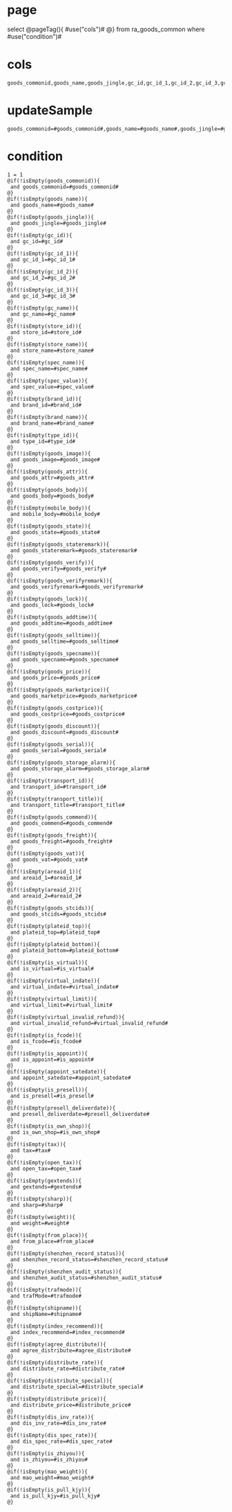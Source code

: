 page
===
select 
@pageTag(){
#use("cols")#
@} 
from ra_goods_common  where  #use("condition")#

cols
===
	goods_commonid,goods_name,goods_jingle,gc_id,gc_id_1,gc_id_2,gc_id_3,gc_name,store_id,store_name,spec_name,spec_value,brand_id,brand_name,type_id,goods_image,goods_attr,goods_body,mobile_body,goods_state,goods_stateremark,goods_verify,goods_verifyremark,goods_lock,goods_addtime,goods_selltime,goods_specname,goods_price,goods_marketprice,goods_costprice,goods_discount,goods_serial,goods_storage_alarm,transport_id,transport_title,goods_commend,goods_freight,goods_vat,areaid_1,areaid_2,goods_stcids,plateid_top,plateid_bottom,is_virtual,virtual_indate,virtual_limit,virtual_invalid_refund,is_fcode,is_appoint,appoint_satedate,is_presell,presell_deliverdate,is_own_shop,tax,open_tax,gextends,sharp,weight,from_place,shenzhen_record_status,shenzhen_audit_status,trafMode,shipName,index_recommend,agree_distribute,distribute_rate,distribute_special,distribute_price,dis_inv_rate,dis_spec_rate,is_zhiyou,mao_weight,is_pull_kjy

updateSample
===
	
	goods_commonid=#goods_commonid#,goods_name=#goods_name#,goods_jingle=#goods_jingle#,gc_id=#gc_id#,gc_id_1=#gc_id_1#,gc_id_2=#gc_id_2#,gc_id_3=#gc_id_3#,gc_name=#gc_name#,store_id=#store_id#,store_name=#store_name#,spec_name=#spec_name#,spec_value=#spec_value#,brand_id=#brand_id#,brand_name=#brand_name#,type_id=#type_id#,goods_image=#goods_image#,goods_attr=#goods_attr#,goods_body=#goods_body#,mobile_body=#mobile_body#,goods_state=#goods_state#,goods_stateremark=#goods_stateremark#,goods_verify=#goods_verify#,goods_verifyremark=#goods_verifyremark#,goods_lock=#goods_lock#,goods_addtime=#goods_addtime#,goods_selltime=#goods_selltime#,goods_specname=#goods_specname#,goods_price=#goods_price#,goods_marketprice=#goods_marketprice#,goods_costprice=#goods_costprice#,goods_discount=#goods_discount#,goods_serial=#goods_serial#,goods_storage_alarm=#goods_storage_alarm#,transport_id=#transport_id#,transport_title=#transport_title#,goods_commend=#goods_commend#,goods_freight=#goods_freight#,goods_vat=#goods_vat#,areaid_1=#areaid_1#,areaid_2=#areaid_2#,goods_stcids=#goods_stcids#,plateid_top=#plateid_top#,plateid_bottom=#plateid_bottom#,is_virtual=#is_virtual#,virtual_indate=#virtual_indate#,virtual_limit=#virtual_limit#,virtual_invalid_refund=#virtual_invalid_refund#,is_fcode=#is_fcode#,is_appoint=#is_appoint#,appoint_satedate=#appoint_satedate#,is_presell=#is_presell#,presell_deliverdate=#presell_deliverdate#,is_own_shop=#is_own_shop#,tax=#tax#,open_tax=#open_tax#,gextends=#gextends#,sharp=#sharp#,weight=#weight#,from_place=#from_place#,shenzhen_record_status=#shenzhen_record_status#,shenzhen_audit_status=#shenzhen_audit_status#,trafMode=#trafmode#,shipName=#shipname#,index_recommend=#index_recommend#,agree_distribute=#agree_distribute#,distribute_rate=#distribute_rate#,distribute_special=#distribute_special#,distribute_price=#distribute_price#,dis_inv_rate=#dis_inv_rate#,dis_spec_rate=#dis_spec_rate#,is_zhiyou=#is_zhiyou#,mao_weight=#mao_weight#,is_pull_kjy=#is_pull_kjy#

condition
===

	1 = 1  
	@if(!isEmpty(goods_commonid)){
	 and goods_commonid=#goods_commonid#
	@}
	@if(!isEmpty(goods_name)){
	 and goods_name=#goods_name#
	@}
	@if(!isEmpty(goods_jingle)){
	 and goods_jingle=#goods_jingle#
	@}
	@if(!isEmpty(gc_id)){
	 and gc_id=#gc_id#
	@}
	@if(!isEmpty(gc_id_1)){
	 and gc_id_1=#gc_id_1#
	@}
	@if(!isEmpty(gc_id_2)){
	 and gc_id_2=#gc_id_2#
	@}
	@if(!isEmpty(gc_id_3)){
	 and gc_id_3=#gc_id_3#
	@}
	@if(!isEmpty(gc_name)){
	 and gc_name=#gc_name#
	@}
	@if(!isEmpty(store_id)){
	 and store_id=#store_id#
	@}
	@if(!isEmpty(store_name)){
	 and store_name=#store_name#
	@}
	@if(!isEmpty(spec_name)){
	 and spec_name=#spec_name#
	@}
	@if(!isEmpty(spec_value)){
	 and spec_value=#spec_value#
	@}
	@if(!isEmpty(brand_id)){
	 and brand_id=#brand_id#
	@}
	@if(!isEmpty(brand_name)){
	 and brand_name=#brand_name#
	@}
	@if(!isEmpty(type_id)){
	 and type_id=#type_id#
	@}
	@if(!isEmpty(goods_image)){
	 and goods_image=#goods_image#
	@}
	@if(!isEmpty(goods_attr)){
	 and goods_attr=#goods_attr#
	@}
	@if(!isEmpty(goods_body)){
	 and goods_body=#goods_body#
	@}
	@if(!isEmpty(mobile_body)){
	 and mobile_body=#mobile_body#
	@}
	@if(!isEmpty(goods_state)){
	 and goods_state=#goods_state#
	@}
	@if(!isEmpty(goods_stateremark)){
	 and goods_stateremark=#goods_stateremark#
	@}
	@if(!isEmpty(goods_verify)){
	 and goods_verify=#goods_verify#
	@}
	@if(!isEmpty(goods_verifyremark)){
	 and goods_verifyremark=#goods_verifyremark#
	@}
	@if(!isEmpty(goods_lock)){
	 and goods_lock=#goods_lock#
	@}
	@if(!isEmpty(goods_addtime)){
	 and goods_addtime=#goods_addtime#
	@}
	@if(!isEmpty(goods_selltime)){
	 and goods_selltime=#goods_selltime#
	@}
	@if(!isEmpty(goods_specname)){
	 and goods_specname=#goods_specname#
	@}
	@if(!isEmpty(goods_price)){
	 and goods_price=#goods_price#
	@}
	@if(!isEmpty(goods_marketprice)){
	 and goods_marketprice=#goods_marketprice#
	@}
	@if(!isEmpty(goods_costprice)){
	 and goods_costprice=#goods_costprice#
	@}
	@if(!isEmpty(goods_discount)){
	 and goods_discount=#goods_discount#
	@}
	@if(!isEmpty(goods_serial)){
	 and goods_serial=#goods_serial#
	@}
	@if(!isEmpty(goods_storage_alarm)){
	 and goods_storage_alarm=#goods_storage_alarm#
	@}
	@if(!isEmpty(transport_id)){
	 and transport_id=#transport_id#
	@}
	@if(!isEmpty(transport_title)){
	 and transport_title=#transport_title#
	@}
	@if(!isEmpty(goods_commend)){
	 and goods_commend=#goods_commend#
	@}
	@if(!isEmpty(goods_freight)){
	 and goods_freight=#goods_freight#
	@}
	@if(!isEmpty(goods_vat)){
	 and goods_vat=#goods_vat#
	@}
	@if(!isEmpty(areaid_1)){
	 and areaid_1=#areaid_1#
	@}
	@if(!isEmpty(areaid_2)){
	 and areaid_2=#areaid_2#
	@}
	@if(!isEmpty(goods_stcids)){
	 and goods_stcids=#goods_stcids#
	@}
	@if(!isEmpty(plateid_top)){
	 and plateid_top=#plateid_top#
	@}
	@if(!isEmpty(plateid_bottom)){
	 and plateid_bottom=#plateid_bottom#
	@}
	@if(!isEmpty(is_virtual)){
	 and is_virtual=#is_virtual#
	@}
	@if(!isEmpty(virtual_indate)){
	 and virtual_indate=#virtual_indate#
	@}
	@if(!isEmpty(virtual_limit)){
	 and virtual_limit=#virtual_limit#
	@}
	@if(!isEmpty(virtual_invalid_refund)){
	 and virtual_invalid_refund=#virtual_invalid_refund#
	@}
	@if(!isEmpty(is_fcode)){
	 and is_fcode=#is_fcode#
	@}
	@if(!isEmpty(is_appoint)){
	 and is_appoint=#is_appoint#
	@}
	@if(!isEmpty(appoint_satedate)){
	 and appoint_satedate=#appoint_satedate#
	@}
	@if(!isEmpty(is_presell)){
	 and is_presell=#is_presell#
	@}
	@if(!isEmpty(presell_deliverdate)){
	 and presell_deliverdate=#presell_deliverdate#
	@}
	@if(!isEmpty(is_own_shop)){
	 and is_own_shop=#is_own_shop#
	@}
	@if(!isEmpty(tax)){
	 and tax=#tax#
	@}
	@if(!isEmpty(open_tax)){
	 and open_tax=#open_tax#
	@}
	@if(!isEmpty(gextends)){
	 and gextends=#gextends#
	@}
	@if(!isEmpty(sharp)){
	 and sharp=#sharp#
	@}
	@if(!isEmpty(weight)){
	 and weight=#weight#
	@}
	@if(!isEmpty(from_place)){
	 and from_place=#from_place#
	@}
	@if(!isEmpty(shenzhen_record_status)){
	 and shenzhen_record_status=#shenzhen_record_status#
	@}
	@if(!isEmpty(shenzhen_audit_status)){
	 and shenzhen_audit_status=#shenzhen_audit_status#
	@}
	@if(!isEmpty(trafmode)){
	 and trafMode=#trafmode#
	@}
	@if(!isEmpty(shipname)){
	 and shipName=#shipname#
	@}
	@if(!isEmpty(index_recommend)){
	 and index_recommend=#index_recommend#
	@}
	@if(!isEmpty(agree_distribute)){
	 and agree_distribute=#agree_distribute#
	@}
	@if(!isEmpty(distribute_rate)){
	 and distribute_rate=#distribute_rate#
	@}
	@if(!isEmpty(distribute_special)){
	 and distribute_special=#distribute_special#
	@}
	@if(!isEmpty(distribute_price)){
	 and distribute_price=#distribute_price#
	@}
	@if(!isEmpty(dis_inv_rate)){
	 and dis_inv_rate=#dis_inv_rate#
	@}
	@if(!isEmpty(dis_spec_rate)){
	 and dis_spec_rate=#dis_spec_rate#
	@}
	@if(!isEmpty(is_zhiyou)){
	 and is_zhiyou=#is_zhiyou#
	@}
	@if(!isEmpty(mao_weight)){
	 and mao_weight=#mao_weight#
	@}
	@if(!isEmpty(is_pull_kjy)){
	 and is_pull_kjy=#is_pull_kjy#
	@}
	
	